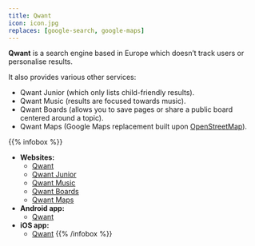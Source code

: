 ```yaml
---
title: Qwant
icon: icon.jpg
replaces: [google-search, google-maps]
---
```


**Qwant** is a search engine based in Europe which doesn’t track users or personalise results.

It also provides various other services:

* Qwant Junior (which only lists child-friendly results).
* Qwant Music (results are focused towards music).
* Qwant Boards (allows you to save pages or share a public board centered around a topic).
* Qwant Maps (Google Maps replacement built upon [OpenStreetMap](/use/openstreetmap)).

{{% infobox %}}
- **Websites:** 
    - [Qwant](https://www.qwant.com)
    - [Qwant Junior](https://www.qwantjunior.com/)
    - [Qwant Music](https://www.qwant.com/music/)
    - [Qwant Boards](https://boards.qwant.com/)
    - [Qwant Maps](https://www.qwant.com/maps)
- **Android app:** 
    - [Qwant](https://play.google.com/store/apps/details?id=com.qwant.liberty)
- **iOS app:** 
    - [Qwant](https://apps.apple.com/app/qwant/id924470452)
{{% /infobox %}}